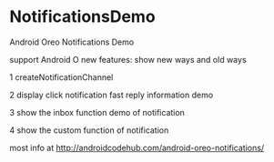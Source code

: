 # NotificationsDemo
Android Oreo Notifications Demo

 support Android O new features: show new ways and old ways

1 createNotificationChannel

2 display click notification fast reply information demo

3 show the inbox function demo of notification

4 show the custom function of notification


most info at http://androidcodehub.com/android-oreo-notifications/
